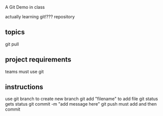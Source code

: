A Git Demo in class

actually learning git!???
repository

## topics
git pull

## project requirements
teams must use git

## instructions
use git branch to create new branch
git add "filename" to add file
git status gets status
git commit -m "add message here"
git push
must add and then commit